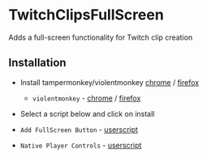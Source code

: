 # TwitchClipsFullScreen

Adds a full-screen functionality for Twitch clip creation

## Installation

- Install tampermonkey/violentmonkey  [chrome](https://chromewebstore.google.com/detail/tampermonkey/dhdgffkkebhmkfjojejmpbldmpobfkfo) / [firefox](https://addons.mozilla.org/fr/firefox/addon/tampermonkey/)
  - `violentmonkey` - [chrome](https://chromewebstore.google.com/detail/violentmonkey/jinjaccalgkegednnccohejagnlnfdag) / [firefox](https://addons.mozilla.org/fr/firefox/addon/violentmonkey/)

- Select a script below and click on install

- `Add FullScreen Button` - [userscript](https://raw.githubusercontent.com/Charleeh/TwitchClipsFullScreen/refs/heads/main/fullscreen-button/clips-fullscreen-button)
- `Native Player Controls` - [userscript](https://raw.githubusercontent.com/Charleeh/TwitchClipsFullScreen/refs/heads/main/native-controls/clips-native-controls.js)
